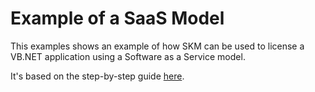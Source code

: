 # Example of a SaaS Model
This examples shows an example of how SKM can be used to license a VB.NET application using a Software as a Service model.

It's based on the step-by-step guide [here](https://help.skmapp.com/#getting-started).